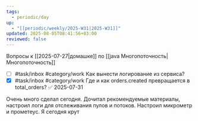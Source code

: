 ```yaml
---
tags:
  - periodic/day
up:
  - "[[periodic/weekly/2025-W31|2025-W31]]"
updated: 2025-08-05T08:41:56+03:00
reviewed: false
---
```


Вопросы к [[2025-07-27|домашке]] по [[java Многопоточность|Многопоточность]]
- [ ] #task/inbox #category/work Как вынести логирование из сервиса?
- [x] #task/inbox #category/work Где и как orders.created превращается в total_orders? ✅ 2025-07-31

Очень много сделал сегодня. Дочитал рекомендуемые материалы, настроил логи для отслеживания пулов и потоков. Настроил микрометр и прометеус. Я сегодня крут
